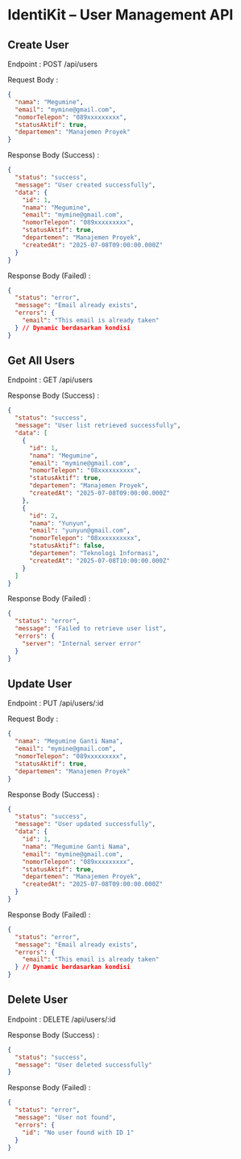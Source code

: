 # IdentiKit – User Management API

## Create User

Endpoint : POST /api/users

Request Body :

```json
{
  "nama": "Megumine",
  "email": "mymine@gmail.com",
  "nomorTelepon": "089xxxxxxxxx",
  "statusAktif": true,
  "departemen": "Manajemen Proyek"
}
```

Response Body (Success) :

```json
{
  "status": "success",
  "message": "User created successfully",
  "data": {
    "id": 1,
    "nama": "Megumine",
    "email": "mymine@gmail.com",
    "nomorTelepon": "089xxxxxxxxx",
    "statusAktif": true,
    "departemen": "Manajemen Proyek",
    "createdAt": "2025-07-08T09:00:00.000Z"
  }
}
```

Response Body (Failed) :

```json
{
  "status": "error",
  "message": "Email already exists",
  "errors": {
    "email": "This email is already taken"
  } // Dynamic berdasarkan kondisi
}
```

## Get All Users

Endpoint : GET /api/users

Response Body (Success) :

```json
{
  "status": "success",
  "message": "User list retrieved successfully",
  "data": [
    {
      "id": 1,
      "nama": "Megumine",
      "email": "mymine@gmail.com",
      "nomorTelepon": "08xxxxxxxxxx",
      "statusAktif": true,
      "departemen": "Manajemen Proyek",
      "createdAt": "2025-07-08T09:00:00.000Z"
    },
    {
      "id": 2,
      "nama": "Yunyun",
      "email": "yunyun@gmail.com",
      "nomorTelepon": "08xxxxxxxxxx",
      "statusAktif": false,
      "departemen": "Teknologi Informasi",
      "createdAt": "2025-07-08T10:00:00.000Z"
    }
  ]
}
```

Response Body (Failed) :

```json
{
  "status": "error",
  "message": "Failed to retrieve user list",
  "errors": {
    "server": "Internal server error"
  }
}
```

## Update User

Endpoint : PUT /api/users/:id

Request Body :

```json
{
  "nama": "Megumine Ganti Nama",
  "email": "mymine@gmail.com",
  "nomorTelepon": "089xxxxxxxxx",
  "statusAktif": true,
  "departemen": "Manajemen Proyek"
}
```

Response Body (Success) :

```json
{
  "status": "success",
  "message": "User updated successfully",
  "data": {
    "id": 1,
    "nama": "Megumine Ganti Nama",
    "email": "mymine@gmail.com",
    "nomorTelepon": "089xxxxxxxxx",
    "statusAktif": true,
    "departemen": "Manajemen Proyek",
    "createdAt": "2025-07-08T09:00:00.000Z"
  }
}
```

Response Body (Failed) :

```json
{
  "status": "error",
  "message": "Email already exists",
  "errors": {
    "email": "This email is already taken"
  } // Dynamic berdasarkan kondisi
}
```

## Delete User

Endpoint : DELETE /api/users/:id

Response Body (Success) :

```json
{
  "status": "success",
  "message": "User deleted successfully"
}
```

Response Body (Failed) :

```json
{
  "status": "error",
  "message": "User not found",
  "errors": {
    "id": "No user found with ID 1"
  }
}
```
